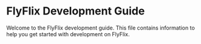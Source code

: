 # FlyFlix Development Guide

Welcome to the FlyFlix development guide. This file contains information to help you get started with development on FlyFlix.